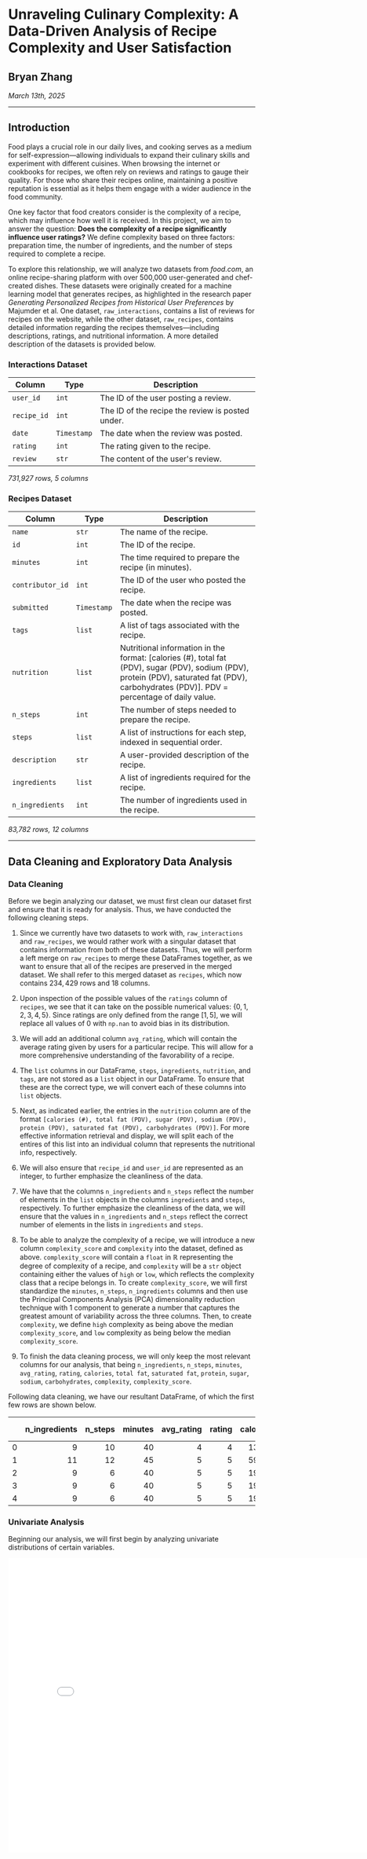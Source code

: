 # Unraveling Culinary Complexity: A Data-Driven Analysis of Recipe Complexity and User Satisfaction

## Bryan Zhang

*March 13th, 2025*

---

## Introduction

Food plays a crucial role in our daily lives, and cooking serves as a medium for self-expression—allowing individuals to expand their culinary skills and experiment with different cuisines. When browsing the internet or cookbooks for recipes, we often rely on reviews and ratings to gauge their quality. For those who share their recipes online, maintaining a positive reputation is essential as it helps them engage with a wider audience in the food community.

One key factor that food creators consider is the complexity of a recipe, which may influence how well it is received. In this project, we aim to answer the question: **Does the complexity of a recipe significantly influence user ratings?** We define complexity based on three factors: preparation time, the number of ingredients, and the number of steps required to complete a recipe.

To explore this relationship, we will analyze two datasets from *food.com*, an online recipe-sharing platform with over 500,000 user-generated and chef-created dishes. These datasets were originally created for a machine learning model that generates recipes, as highlighted in the research paper *Generating Personalized Recipes from Historical User Preferences* by Majumder et al. One dataset, `raw_interactions`, contains a list of reviews for recipes on the website, while the other dataset, `raw_recipes`, contains detailed information regarding the recipes themselves—including descriptions, ratings, and nutritional information. A more detailed description of the datasets is provided below.

### Interactions Dataset

| Column       | Type     | Description                                          |
|--------------|----------|------------------------------------------------------|
| `user_id`    | `int`    | The ID of the user posting a review.                 |
| `recipe_id`  | `int`    | The ID of the recipe the review is posted under.     |
| `date`       | `Timestamp` | The date when the review was posted.                |
| `rating`     | `int`    | The rating given to the recipe.                      |
| `review`     | `str`    | The content of the user's review.                    |

*731,927 rows, 5 columns*

### Recipes Dataset

| Column           | Type       | Description                                                                                                                                             |
|------------------|------------|---------------------------------------------------------------------------------------------------------------------------------------------------------|
| `name`           | `str`      | The name of the recipe.                                                                                                                                 |
| `id`             | `int`      | The ID of the recipe.                                                                                                                                   |
| `minutes`        | `int`      | The time required to prepare the recipe (in minutes).                                                                                                  |
| `contributor_id` | `int`      | The ID of the user who posted the recipe.                                                                                                               |
| `submitted`      | `Timestamp`| The date when the recipe was posted.                                                                                                                    |
| `tags`           | `list`     | A list of tags associated with the recipe.                                                                                                              |
| `nutrition`      | `list`     | Nutritional information in the format: \[calories (#), total fat (PDV), sugar (PDV), sodium (PDV), protein (PDV), saturated fat (PDV), carbohydrates (PDV)\]. PDV = percentage of daily value. |
| `n_steps`        | `int`      | The number of steps needed to prepare the recipe.                                                                                                       |
| `steps`          | `list`     | A list of instructions for each step, indexed in sequential order.                                                                                      |
| `description`    | `str`      | A user-provided description of the recipe.                                                                                                               |
| `ingredients`    | `list`     | A list of ingredients required for the recipe.                                                                                                          |
| `n_ingredients`  | `int`      | The number of ingredients used in the recipe.                                                                                                           |

*83,782 rows, 12 columns*

---

## Data Cleaning and Exploratory Data Analysis

### Data Cleaning
Before we begin analyzing our dataset, we must first clean our dataset first and ensure that it is ready for analysis. Thus, we have conducted the following cleaning steps.

1. Since we currently have two datasets to work with, `raw_interactions` and `raw_recipes`, we would rather work with a singular dataset that contains information from both of these datasets. Thus, we will perform a left merge on `raw_recipes` to merge these DataFrames together, as we want to ensure that all of the recipes are preserved in the merged dataset. We shall refer to this merged dataset as `recipes`, which now contains $234,429$ rows and $18$ columns.

2. Upon inspection of the possible values of the `ratings` column of `recipes`, we see that it can take on the possible numerical values: $\{0, 1, 2, 3, 4, 5\}$. Since ratings are only defined from the range $[1,5]$, we will replace all values of $0$ with `np.nan` to avoid bias in its distribution.

3. We will add an additional column `avg_rating`, which will contain the average rating given by users for a particular recipe. This will allow for a more comprehensive understanding of the favorability of a recipe.

4. The `list` columns in our DataFrame, `steps`, `ingredients`, `nutrition`, and `tags`, are not stored as a `list` object in our DataFrame. To ensure that these are the correct type, we will convert each of these columns into `list` objects.

5. Next, as indicated earlier, the entries in the `nutrition` column are of the format `[calories (#), total fat (PDV), sugar (PDV), sodium (PDV), protein (PDV), saturated fat (PDV), carbohydrates (PDV)]`. For more effective information retrieval and display, we will split each of the entires of this list into an individual column that represents the nutritional info, respectively. 

6. We will also ensure that `recipe_id` and `user_id` are represented as an integer, to further emphasize the cleanliness of the data.

7. We have that the columns `n_ingredients` and `n_steps` reflect the number of elements in the `list` objects in the columns `ingredients` and `steps`, respectively. To further emphasize the cleanliness of the data, we will ensure that the values in `n_ingredients` and `n_steps` reflect the correct number of elements in the lists in `ingredients` and `steps`.

8. To be able to analyze the complexity of a recipe, we will introduce a new column `complexity_score` and `complexity` into the dataset, defined as above. `complexity_score` will contain a `float` in $\mathbb{R}$ representing the degree of complexity of a recipe, and `complexity` will be a `str` object containing either the values of `high` or `low`, which reflects the complexity class that a recipe belongs in. To create `complexity_score`, we will first standardize the `minutes`, `n_steps`, `n_ingredients` columns and then use the Principal Components Analysis (PCA) dimensionality reduction technique with $1$ component to generate a number that captures the greatest amount of variability across the three columns. Then, to create `complexity`, we define `high` complexity as being above the median `complexity_score`, and `low` complexity as being below the median `complexity_score`.

9. To finish the data cleaning process, we will only keep the most relevant columns for our analysis, that being `n_ingredients`, `n_steps`, `minutes`, `avg_rating`, `rating`, `calories`, `total fat`, `saturated fat`, `protein`, `sugar`, `sodium`, `carbohydrates`, `complexity`, `complexity_score`.

Following data cleaning, we have our resultant DataFrame, of which the first few rows are shown below.

|    |   n_ingredients |   n_steps |   minutes |   avg_rating |   rating |   calories |   total fat |   saturated fat |   protein |   sugar |   sodium |   carbohydrates | complexity |   complexity_score |   time_per_step |   time_per_ingredient |   steps_per_ingredient |   ingredients_per_step |
|---:|--------------:|----------:|----------:|-------------:|---------:|-----------:|------------:|----------------:|----------:|--------:|---------:|----------------:|:-----------|-------------------:|----------------:|----------------------:|-----------------------:|-----------------------:|
|  0 |             9 |        10 |        40 |            4 |        4 |      138.4 |          10 |              19 |         3 |      50 |        3 |               6 | high       |         -0.0153538 |         4       |               4.44444 |               1.11111  |               0.9      |
|  1 |            11 |        12 |        45 |            5 |        5 |      595.1 |          46 |              51 |        13 |     211 |       22 |              26 | high       |          0.574059  |         3.75    |               4.09091 |               1.09091  |               0.916667 |
|  2 |             9 |         6 |        40 |            5 |        5 |      194.8 |          20 |              36 |        22 |       6 |       32 |               3 | low        |         -0.454439  |         6.66667 |               4.44444 |               0.666667 |               1.5      |
|  3 |             9 |         6 |        40 |            5 |        5 |      194.8 |          20 |              36 |        22 |       6 |       32 |               3 | low        |         -0.454439  |         6.66667 |               4.44444 |               0.666667 |               1.5      |
|  4 |             9 |         6 |        40 |            5 |        5 |      194.8 |          20 |              36 |        22 |       6 |       32 |               3 | low        |         -0.454439  |         6.66667 |               4.44444 |               0.666667 |               1.5      |

### Univariate Analysis
Beginning our analysis, we will first begin by analyzing univariate distributions of certain variables. 

<iframe
  src="assets/rating_dist.html"
  width="800"
  height="600"
  frameborder="0"
></iframe>